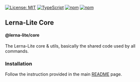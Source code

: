 [![License: MIT](https://img.shields.io/badge/License-MIT-yellow.svg)](https://opensource.org/licenses/MIT)
[![TypeScript](https://img.shields.io/badge/%3C%2F%3E-TypeScript-%230074c1.svg)](http://www.typescriptlang.org/)
[![npm](https://img.shields.io/npm/dy/@lerna-lite/core?color=forest)](https://www.npmjs.com/package/@lerna-lite/core)
[![npm](https://img.shields.io/npm/v/@lerna-lite/core.svg?logo=npm&logoColor=fff&label=npm&color=limegreen)](https://www.npmjs.com/package/@lerna-lite/core)

## Lerna-Lite Core
#### @lerna-lite/core

The Lerna-Lite core & utils, basically the shared code used by all commands.

### Installation
Follow the instruction provided in the main [README](https://github.com/ghiscoding/lerna-lite#installation) page.
